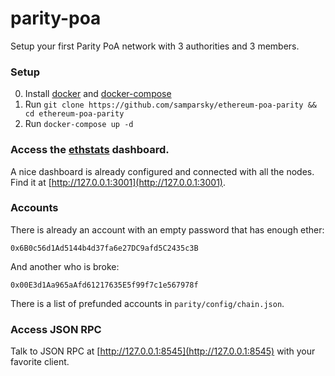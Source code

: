 # parity-poa

Setup your first Parity PoA network with 3 authorities and 3 members.

### Setup

0. Install [docker](https://docs.docker.com/engine/installation/) and [docker-compose](https://docs.docker.com/compose/install/)
1. Run `git clone https://github.com/samparsky/ethereum-poa-parity && cd ethereum-poa-parity`
2. Run `docker-compose up -d`

### Access the [ethstats](https://github.com/cubedro/eth-netstats) dashboard.
A nice dashboard is already configured and connected with all the nodes.
Find it at [http://127.0.0.1:3001](http://127.0.0.1:3001).

### Accounts
There is already an account with an empty password that has enough ether:

```
0x6B0c56d1Ad5144b4d37fa6e27DC9afd5C2435c3B
```

And another who is broke:
```
0x00E3d1Aa965aAfd61217635E5f99f7c1e567978f
```

There is a list of prefunded accounts in `parity/config/chain.json`.

### Access JSON RPC 
Talk to JSON RPC at [http://127.0.0.1:8545](http://127.0.0.1:8545) with your favorite client.

